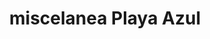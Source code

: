 ---
title: "miscelanea Playa Azul"
url: /almoloya-de-juarez-estado-de-mexico/miscelanea-playa-azul/
shop: general
---